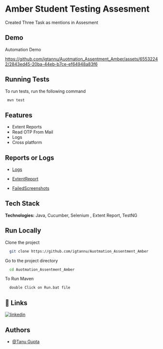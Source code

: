 
# Amber Student Testing Assesment

Created Three Task as mentions in Assesment




## Demo

Automation Demo




https://github.com/igtannu/Auotmation_Assentment_Amber/assets/65532242/2843ed45-20ba-44eb-b7ce-ef64948a83f6


## Running Tests

To run tests, run the following command

```bash
 mvn test
```


## Features

- Extent Reports
- Read OTP From Mail
- Logs
- Cross platform


## Reports or Logs

- [Logs](https://github.com/igtannu/Auotmation_Assentment_Amber/tree/main/Log)

- [ExtentReport](https://github.com/igtannu/Auotmation_Assentment_Amber/blob/main/Reports/Spark/ExtentSpark.html)

- [FailedScreenshots](https://github.com/igtannu/Auotmation_Assentment_Amber/tree/main/Reports/FailedScreenShots)





## Tech Stack

**Technologies:** Java, Cucumber, Selenium , Extent Report, TestNG



## Run Locally

Clone the project

```bash
  git clone https://github.com/igtannu/Auotmation_Assentment_Amber
```

Go to the project directory

```bash
  cd Auotmation_Assentment_Amber
```

To Run Maven

```bash
  double Click on Run.bat file
```


## 🔗 Links
[![linkedin](https://img.shields.io/badge/linkedin-0A66C2?style=for-the-badge&logo=linkedin&logoColor=white)](https://www.linkedin.com/in/gtannu//)


## Authors

- [@Tanu Gupta](https://github.com/igtannu/)

